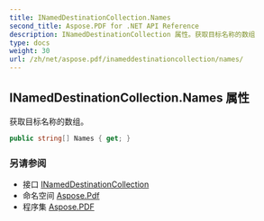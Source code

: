 ```yaml
---
title: INamedDestinationCollection.Names
second_title: Aspose.PDF for .NET API Reference
description: INamedDestinationCollection 属性。获取目标名称的数组
type: docs
weight: 30
url: /zh/net/aspose.pdf/inameddestinationcollection/names/
---
```

## INamedDestinationCollection.Names 属性

获取目标名称的数组。

```csharp
public string[] Names { get; }
```

### 另请参阅

* 接口 [INamedDestinationCollection](../)
* 命名空间 [Aspose.Pdf](../../../aspose.pdf/)
* 程序集 [Aspose.PDF](../../../)